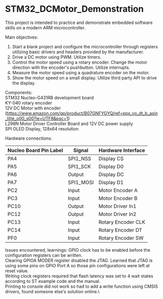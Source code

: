 # STM32_DCMotor_Demonstration

This project is intended to practice and demonstrate embedded software skills on a modern ARM microcontroller.

Main objectives:
1. Start a blank project and configure the microcontroller through registers utilizing basic drivers and headers provided by the manufacturer.
2. Drive a DC motor using PWM. Utilize timers.
3. Control the motor speed using a rotary encoder. Change the motor direction with the encoder's pushbutton. Utilize interrupts.
4. Measure the motor speed using a quadrature encoder on the motor.
5. Show the motor speed on a small display. Utilize third party API to drive the display.


Components:\
STM32 Nucleo-G431RB development board\
KY-040 rotary encoder\
12V DC Motor with encoder (https://www.amazon.com/gp/product/B07GNFYGYQ/ref=ppx_yo_dt_b_asin_title_o00_s00?ie=UTF8&psc=1) \
L298N Motor Driver Controller Board and 12V DC power supply\
SPI OLED Display, 128x64 resolution


Hardware connections:

| Nucleo Board Pin Label | Signal    | Hardware Interface |
|------------------------|-----------|--------------------|
| PA4                    | SPI1_NSS  | Display CS         |
| PA5                    | SPI1_SCK  | Display D0         |
| PA6                    | Output    | Display DC         |
| PA7                    | SPI1_MOSI | Display D1         |
| PC2                    | Input     | Motor Encoder A    |
| PC3                    | Input     | Motor Encoder B    |
| PC10                   | Output    | Motor Driver In1   |
| PC12                   | Output    | Motor Driver In2   |
| PC13                   | Input     | Rotary Encoder CLK |
| PC14                   | Input     | Rotary Encoder DT  |
| PF0                    | Input     | Rotary Encoder SW  |


Issues encountered, learnings:
GPIO clock has to be enabled before the configuration registers can be written.\
Clearing GPIOA MODER register disabled the JTAG. Learned that JTAG is using some pins on GPIO Port A so those pin configurations were left at reset value.\
Writing clock registers required that flash latency was set to 4 wait states according to ST example code and the manual.\
Printing to console did not work so had to add a write function using CMSIS drivers, found someone else's solution online.\



